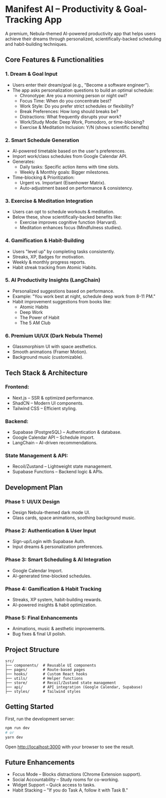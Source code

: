 # Manifest AI – Productivity & Goal-Tracking App

A premium, Nebula-themed AI-powered productivity app that helps users achieve their dreams through personalized, scientifically-backed scheduling and habit-building techniques.

## Core Features & Functionalities

### 1. Dream & Goal Input

- Users enter their dream/goal (e.g., "Become a software engineer").
- The app asks personalization questions to build an optimal schedule:
  - Chronotype: Are you a morning person or night owl?
  - Focus Time: When do you concentrate best?
  - Work Style: Do you prefer strict schedules or flexibility?
  - Break Preferences: How long should breaks be?
  - Distractions: What frequently disrupts your work?
  - Work/Study Mode: Deep Work, Pomodoro, or time-blocking?
  - Exercise & Meditation Inclusion: Y/N (shows scientific benefits)

### 2. Smart Schedule Generation

- AI-powered timetable based on the user's preferences.
- Import work/class schedules from Google Calendar API.
- Generates:
  - Daily tasks: Specific action items with time slots.
  - Weekly & Monthly goals: Bigger milestones.
- Time-blocking & Prioritization:
  - Urgent vs. Important (Eisenhower Matrix).
  - Auto-adjustment based on performance & consistency.

### 3. Exercise & Meditation Integration

- Users can opt to schedule workouts & meditation.
- Below these, show scientifically-backed benefits like:
  - Exercise improves cognitive function (Harvard).
  - Meditation enhances focus (Mindfulness studies).

### 4. Gamification & Habit-Building

- Users "level up" by completing tasks consistently.
- Streaks, XP, Badges for motivation.
- Weekly & monthly progress reports.
- Habit streak tracking from Atomic Habits.

### 5. AI Productivity Insights (LangChain)

- Personalized suggestions based on performance.
- Example: "You work best at night, schedule deep work from 8-11 PM."
- Habit improvement suggestions from books like:
  - Atomic Habits
  - Deep Work
  - The Power of Habit
  - The 5 AM Club

### 6. Premium UI/UX (Dark Nebula Theme)

- Glassmorphism UI with space aesthetics.
- Smooth animations (Framer Motion).
- Background music (customizable).

## Tech Stack & Architecture

### Frontend:

- Next.js – SSR & optimized performance.
- ShadCN – Modern UI components.
- Tailwind CSS – Efficient styling.

### Backend:

- Supabase (PostgreSQL) – Authentication & database.
- Google Calendar API – Schedule import.
- LangChain – AI-driven recommendations.

### State Management & API:

- Recoil/Zustand – Lightweight state management.
- Supabase Functions – Backend logic & APIs.

## Development Plan

### Phase 1: UI/UX Design

- Design Nebula-themed dark mode UI.
- Glass cards, space animations, soothing background music.

### Phase 2: Authentication & User Input

- Sign-up/Login with Supabase Auth.
- Input dreams & personalization preferences.

### Phase 3: Smart Scheduling & AI Integration

- Google Calendar Import.
- AI-generated time-blocked schedules.

### Phase 4: Gamification & Habit Tracking

- Streaks, XP system, habit-building rewards.
- AI-powered insights & habit optimization.

### Phase 5: Final Enhancements

- Animations, music & aesthetic improvements.
- Bug fixes & final UI polish.

## Project Structure

```
src/
├── components/  # Reusable UI components
├── pages/       # Route-based pages
├── hooks/       # Custom React hooks
├── utils/       # Helper functions
├── store/       # Recoil/Zustand state management
├── api/         # API integration (Google Calendar, Supabase)
├── styles/      # Tailwind styles
```

## Getting Started

First, run the development server:

```bash
npm run dev
# or
yarn dev
```

Open [http://localhost:3000](http://localhost:3000) with your browser to see the result.

## Future Enhancements

- Focus Mode – Blocks distractions (Chrome Extension support).
- Social Accountability – Study rooms for co-working.
- Widget Support – Quick access to tasks.
- Habit Stacking – "If you do Task A, follow it with Task B."
